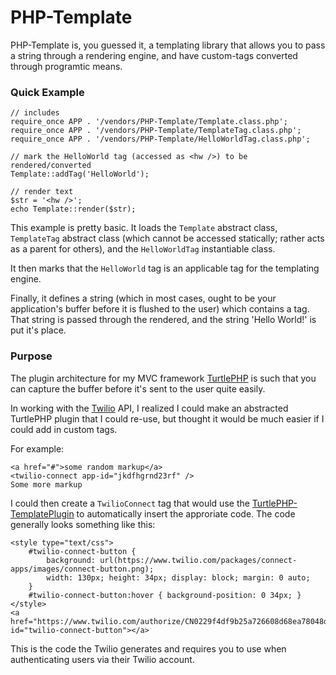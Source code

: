 PHP-Template
============

PHP-Template is, you guessed it, a templating library that allows you to pass a
string through a rendering engine, and have custom-tags converted through 
programtic means.

### Quick Example

    // includes
    require_once APP . '/vendors/PHP-Template/Template.class.php';
    require_once APP . '/vendors/PHP-Template/TemplateTag.class.php';
    require_once APP . '/vendors/PHP-Template/HelloWorldTag.class.php';

    // mark the HelloWorld tag (accessed as <hw />) to be rendered/converted
    Template::addTag('HelloWorld');

    // render text
    $str = '<hw />';
    echo Template::render($str);

This example is pretty basic. It loads the `Template` abstract class,
`TemplateTag` abstract class (which cannot be accessed statically; rather acts
as a parent for others), and the `HelloWorldTag` instantiable class.

It then marks that the `HelloWorld` tag is an applicable tag for the templating
engine.

Finally, it defines a string (which in most cases, ought to be your
application's buffer before it is flushed to the user) which contains a tag.
That string is passed through the rendered, and the string 'Hello World!' is
put it's place.

### Purpose
The plugin architecture for my MVC framework
[TurtlePHP](https://github.com/onassar/TurtlePHP) is such that you can capture
the buffer before it's sent to the user quite easily.

In working with the [Twilio](https://www.twilio.com/) API, I realized I could
make an abstracted TurtlePHP plugin that I could re-use, but thought it would be
much easier if I could add in custom tags.

For example:

    <a href="#">some random markup</a>
    <twilio-connect app-id="jkdfhgrnd23rf" />
    Some more markup

I could then create a `TwilioConnect` tag that would use the
[TurtlePHP-TemplatePlugin](https://github.com/onassar/TurtlePHP-TemplatePlugin)
to automatically insert the approriate code. The code generally looks something
like this:

    <style type="text/css">
    	#twilio-connect-button {
    		background: url(https://www.twilio.com/packages/connect-apps/images/connect-button.png);
    		width: 130px; height: 34px; display: block;	margin: 0 auto;
    	}
    	#twilio-connect-button:hover { background-position: 0 34px; }
    </style>
    <a href="https://www.twilio.com/authorize/CN0229f4df9b25a726608d68ea78048d5f" id="twilio-connect-button"></a>

This is the code the Twilio generates and requires you to use when
authenticating users via their Twilio account.

